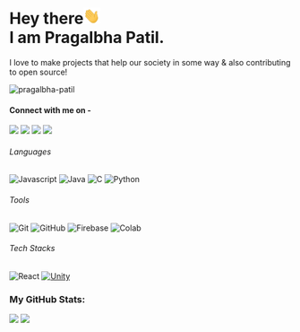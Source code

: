 # Hey there<img src="https://github.com/Pragalbha-Patil/Pragalbha-Patil/blob/master/wave.gif" width="30px"><br>I am Pragalbha Patil.
I love to make projects that help our society in some way & also contributing to open source! <br>

<p align="left"> <img src="https://komarev.com/ghpvc/?username=pragalbha-patil" alt="pragalbha-patil" /> </p> 

#### Connect with me on - 
[<img src="https://img.shields.io/badge/twitter-%231DA1F2.svg?&style=for-the-badge&logo=twitter&logoColor=white" />](https://twitter.com/pragalbha77) 
[<img src="https://img.shields.io/badge/linkedin-%230077B5.svg?&style=for-the-badge&logo=linkedin&logoColor=white" />](https://www.linkedin.com/in/pragalbha-patil-610541172/) 
[<img src = "https://img.shields.io/badge/instagram-%23EE157B.svg?&style=for-the-badge&logo=instagram&logoColor=white">](https://www.instagram.com/psp.jpg/)
[<img src ="https://img.shields.io/badge/Gmail-%23E4405F.svg?&style=for-the-badge&logo=gmail&logoColor=white">](mailto:pragalbha77@gmail.com)

###### Languages
![Javascript](https://img.shields.io/badge/-Javascript-black?style=flat-square&logo=Javascript)
![Java](https://img.shields.io/badge/-Java-black?style=flat-square&logo=java)
![C](https://img.shields.io/badge/-C-00599C?style=flat-square&logo=c)
![Python](https://img.shields.io/badge/-Python-black?style=flat-square&logo=Python)

###### Tools
![Git](https://img.shields.io/badge/-Git-black?style=flat-square&logo=git)
![GitHub](https://img.shields.io/badge/-GitHub-181717?style=flat-square&logo=github)
![Firebase](https://img.shields.io/badge/-Firebase-181717?style=flat-square&logo=firebase)
![Colab](https://img.shields.io/badge/-Colab-181717?style=flat-square&logo=google_colab)

###### Tech Stacks

![React](https://img.shields.io/badge/-React-black?style=flat-square&logo=react)
[![Unity](https://img.shields.io/badge/Unity-57b9d3.svg?style=flat&logo=unity)](https://unity3d.com)

### My GitHub Stats:
<p>
    <img src="https://github-readme-stats.vercel.app/api?username=pragalbha-patil&show_icons=true&theme=tokyonight&line_height=40">
    <img src="https://github-readme-stats.vercel.app/api/top-langs/?username=pragalbha-patil&theme=tokyonight">
</p>
